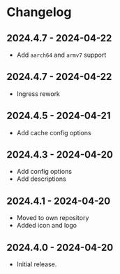 # Changelog

## 2024.4.7 - 2024-04-22

- Add `aarch64` and `armv7` support

## 2024.4.7 - 2024-04-22

- Ingress rework

## 2024.4.5 - 2024-04-21

- Add cache config options

## 2024.4.3 - 2024-04-20

- Add config options
- Add descriptions

## 2024.4.1 - 2024-04-20

- Moved to own repository
- Added icon and logo

## 2024.4.0 - 2024-04-20

- Initial release.
